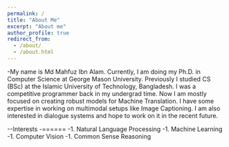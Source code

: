 ```yaml
---
permalink: /
title: "About Me"
excerpt: "About me"
author_profile: true
redirect_from: 
  - /about/
  - /about.html
---
```


-My name is Md Mahfuz Ibn Alam. Currently, I am doing my Ph.D. in Computer Science at George Mason University. Previously I studied CS (BSc) at the Islamic University of Technology, Bangladesh. I was a competitive programmer back in my undergrad time. Now I am mostly focused on creating robust models for Machine Translation. I have some expertise in working on multimodal setups like Image Captioning. I am also interested in dialogue systems and hope to work on it in the recent future.

--Interests
-======
-1. Natural Language Processing
-1. Machine Learning
-1. Computer Vision
-1. Common Sense Reasoning
